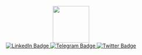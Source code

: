 <div id="header" align="center">
  <img src="https://i.giphy.com/media/v1.Y2lkPTc5MGI3NjExajZ2aDFoOHJsbHV2aDZqZXk4MDVvZXh0eHRnNnMxYjcxdTh1ZnQ1eiZlcD12MV9pbnRlcm5hbF9naWZfYnlfaWQmY3Q9Zw/JrXas5ecb4FkwbFpIE/giphy.gif" width="100"/>
</div>
<div id="badges" align="center">
  <a href="https://www.linkedin.com/in/nataliiameshalkina/">
    <img src="https://img.shields.io/badge/LinkedIn-blue?style=for-the-badge&logo=linkedin&logoColor=white" alt="LinkedIn Badge"/>
  </a>
  <a href="https://t.me/NatalyMPro">
    <img src="https://img.shields.io/badge/Telegram-blue?style=for-the-badge&logo=Telegram&logoColor=white" alt="Telegram Badge"/>
  </a>
  <a href="your-twitter-URL">
    <img src="https://img.shields.io/badge/Twitter-blue?style=for-the-badge&logo=twitter&logoColor=white" alt="Twitter Badge"/>
  </a>
</div>


